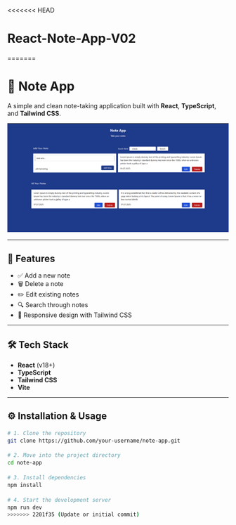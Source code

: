 <<<<<<< HEAD
# React-Note-App-V02
=======
# 📝 Note App

A simple and clean note-taking application built with **React**, **TypeScript**, and **Tailwind CSS**.

![Note App Screenshot](./public/note-app.png)

---

## 🚀 Features

- ✅ Add a new note  
- 🗑️ Delete a note  
- ✏️ Edit existing notes  
- 🔍 Search through notes  
- 📱 Responsive design with Tailwind CSS

---

## 🛠 Tech Stack

- **React** (v18+)
- **TypeScript**
- **Tailwind CSS**
- **Vite**

---

## ⚙️ Installation & Usage

```bash
# 1. Clone the repository
git clone https://github.com/your-username/note-app.git

# 2. Move into the project directory
cd note-app

# 3. Install dependencies
npm install

# 4. Start the development server
npm run dev
>>>>>>> 2201f35 (Update or initial commit)
